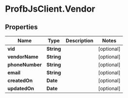 # ProfbJsClient.Vendor

## Properties
Name | Type | Description | Notes
------------ | ------------- | ------------- | -------------
**vid** | **String** |  | [optional] 
**vendorName** | **String** |  | [optional] 
**phoneNumber** | **String** |  | [optional] 
**email** | **String** |  | [optional] 
**createdOn** | **Date** |  | [optional] 
**updatedOn** | **Date** |  | [optional] 
